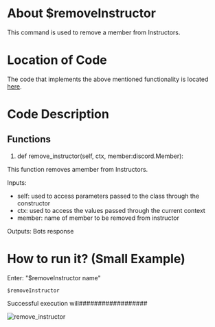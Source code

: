 # About $removeInstructor
This command is used to remove a member from Instructors.

# Location of Code
The code that implements the above mentioned functionality is located [here](../cogs/instructor.py).

# Code Description
## Functions

1. def remove_instructor(self, ctx, member:discord.Member):

This function removes amember from Instructors.

Inputs:

- self: used to access parameters passed to the class through the constructor
- ctx: used to access the values passed through the current context
- member: name of member to be removed from instructor         

Outputs: Bots response

# How to run it? (Small Example)
Enter: "$removeInstructor name"
```
$removeInstructor
```
Successful execution will##################

![remove_instructor](./remove_instructor.png)
